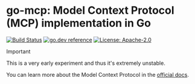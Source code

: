 # go-mcp: Model Context Protocol (MCP) implementation in Go

[![Build Status](https://github.com/milosgajdos/go-mcp/workflows/CI/badge.svg)](https://github.com/milosgajdos/go-mcp/actions?query=workflow%3ACI)
[![go.dev reference](https://img.shields.io/badge/go.dev-reference-007d9c?logo=go&logoColor=white&style=flat-square)](https://pkg.go.dev/github.com/milosgajdos/go-mcp)
[![License: Apache-2.0](https://img.shields.io/badge/License-Apache--2.0-blue.svg)](https://opensource.org/licenses/Apache-2.0)

> [!IMPORTANT]
> This is a very early experiment and thus it's extremely unstable.

You can learn more about the Model Context Protocol in the [official docs](https://modelcontextprotocol.io/introduction).
